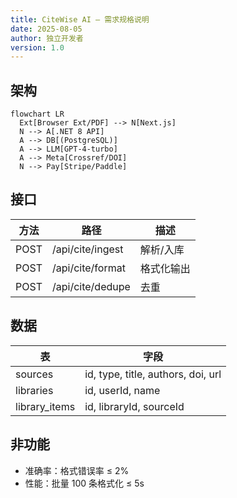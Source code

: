 ```yaml
---
title: CiteWise AI — 需求规格说明
date: 2025-08-05
author: 独立开发者
version: 1.0
---
```


## 架构

```mermaid
flowchart LR
  Ext[Browser Ext/PDF] --> N[Next.js]
  N --> A[.NET 8 API]
  A --> DB[(PostgreSQL)]
  A --> LLM[GPT-4-turbo]
  A --> Meta[Crossref/DOI]
  N --> Pay[Stripe/Paddle]
```

## 接口

| 方法 | 路径 | 描述 |
| --- | --- | --- |
| POST | /api/cite/ingest | 解析/入库 |
| POST | /api/cite/format | 格式化输出 |
| POST | /api/cite/dedupe | 去重 |

## 数据

| 表 | 字段 |
| --- | --- |
| sources | id, type, title, authors, doi, url |
| libraries | id, userId, name |
| library_items | id, libraryId, sourceId |

## 非功能

- 准确率：格式错误率 ≤ 2%
- 性能：批量 100 条格式化 ≤ 5s